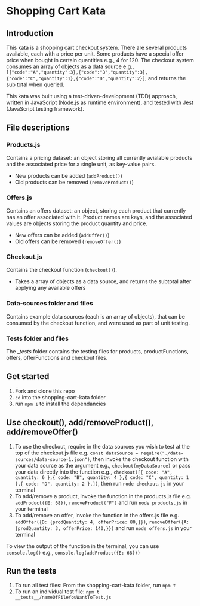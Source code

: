 # Shopping Cart Kata

## Introduction

This kata is a shopping cart checkout system. There are several products available, each with a price per unit. Some products have a special offer price when bought in certain quantities e.g., 4 for 120. The checkout system consumes an array of objects as a data source e.g.,`[{"code":"A","quantity":3},{"code":"B","quantity":3},{"code":"C","quantity":1},{"code":"D","quantity":2}]`, and returns the sub total when queried.

This kata was built using a test-driven-development (TDD) approach, written in JavaScript ([Node.js](https://nodejs.org/en) as runtime environment), and tested with [Jest](https://jestjs.io/) (JavaScript testing framework).

## File descriptions

### Products.js

Contains a pricing dataset: an object storing all currently avialable products and the associated price for a single unit, as key-value pairs.
- New products can be added (`addProduct()`)
- Old products can be removed (`removeProduct()`)

### Offers.js

Contains an offers dataset: an object, storing each product that currently has an offer associated with it. Product names are keys, and the associated values are objects storing the product quantity and price.
- New offers can be added (`addOffer()`)
- Old offers can be removed (`removeOffer()`)

### Checkout.js

Contains the checkout function (`checkout()`).
- Takes a array of objects as a data source, and returns the subtotal after applying any available offers 

### Data-sources folder and files

Contains example data sources (each is an array of objects), that can be consumed by the checkout function, and were used as part of unit testing.

### Tests folder and files

The __tests_ folder contains the testing files for products, productFunctions, offers, offerFunctions and checkout files.

## Get started

1. Fork and clone this repo
2. `cd` into the shopping-cart-kata folder
3. run `npm i` to install the dependancies

## Use checkout(), add/removeProduct(), add/removeOffer()
1. To use the checkout, require in the data sources you wish to test at the top of the checkout.js file e.g. 
`const dataSource = require("./data-sources/data-source-1.json")`, then invoke the checkout function with your data source as the argument e.g., `checkout(myDataSource)` or pass your data directly into the function e.g., `checkout([{ code: "A", quantity: 6 },{ code: "B", quantity: 4 },{ code: "C", quantity: 1 },{ code: "D", quantity: 2 },])`, then run `node checkout.js` in your terminal
2. To add/remove a product, invoke the function in the products.js file e.g. `addProduct({E: 68})`, `removeProduct("F")` and run `node products.js` in your terminal
3. To add/remove an offer, invoke the function in the offers.js file e.g. `addOffer({D: {prodQuantity: 4, offerPrice: 80,}})`, `removeOffer({A: {prodQuantity: 3, offerPrice: 140,}})` and run `node offers.js` in your terminal

To view the output of the function in the terminal, you can use `console.log()` e.g.,
`console.log(addProduct({E: 68}))`

## Run the tests
1. To run all test files: From the shopping-cart-kata folder, run `npm t`
2. To run an individual test file: `npm t __tests__/nameOfFileYouWantToTest.js`


